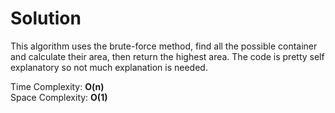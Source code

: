 # Solution

This algorithm uses the brute-force method, find all the possible container and calculate their area, then return the highest area. The code is pretty self explanatory so not much explanation is needed.

Time Complexity: **O(n)**\
Space Complexity: **O(1)**
